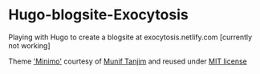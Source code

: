 # Hugo-blogsite-Exocytosis

Playing with Hugo to create a blogsite at exocytosis.netlify.com [currently not working]

Theme ['Minimo'](https://themes.gohugo.io/minimo/) courtesy of [Munif Tanjim](https://muniftanjim.com/) and reused under [MIT license](https://github.com/MunifTanjim/minimo/blob/master/LICENSE)
